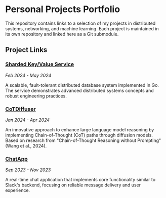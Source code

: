 # Personal Projects Portfolio

This repository contains links to a selection of my projects in distributed systems, networking, and machine learning. Each project is maintained in its own repository and linked here as a Git submodule.

## Project Links

### [Sharded Key/Value Service](https://github.com/mfdj2002/ShardedKV)
*Feb 2024 - May 2024*

A scalable, fault-tolerant distributed database system implemented in Go. The service demonstrates advanced distributed systems concepts and robust engineering practices.

### [CoTDiffuser](https://github.com/mfdj2002/cotdiffuser)
*Jan 2024 - Apr 2024*

An innovative approach to enhance large language model reasoning by implementing Chain-of-Thought (CoT) paths through diffusion models. Based on research from "Chain-of-Thought Reasoning without Prompting" (Wang et al., 2024).

### [ChatApp](https://github.com/mfdj2002/ChatApp)
*Sep 2023 - Nov 2023*

A real-time chat application that implements core functionality similar to Slack's backend, focusing on reliable message delivery and user experience.
